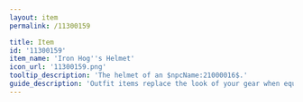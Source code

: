 ```yaml
---
layout: item
permalink: /11300159

title: Item
id: '11300159'
item_name: 'Iron Hog''s Helmet'
icon_url: '11300159.png'
tooltip_description: 'The helmet of an $npcName:21000016$.'
guide_description: 'Outfit items replace the look of your gear when equipped.'
---
```


